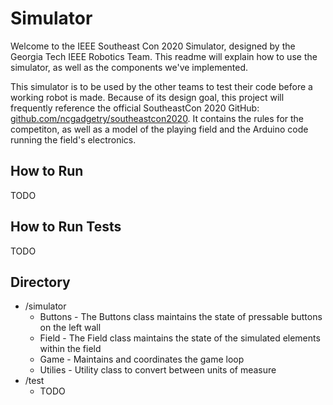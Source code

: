 # Simulator

Welcome to the IEEE Southeast Con 2020 Simulator, designed by the Georgia Tech IEEE Robotics Team. This readme will
explain how to use the simulator, as well as the components we've implemented.

This simulator is to be used by the other teams to test their code before a working robot is made. Because of its design goal, this project will frequently reference the official SoutheastCon 2020 GitHub: [github.com/ncgadgetry/southeastcon2020](https://github.com/ncgadgetry/southeastcon2020). It contains the rules for the competiton, as well as a model of the playing field and the Arduino code running the field's electronics.

## How to Run
TODO

## How to Run Tests
TODO

## Directory
 * /simulator
   * Buttons - The Buttons class maintains the state of pressable buttons on the left wall
   * Field - The Field class maintains the state of the simulated elements within the field
   * Game - Maintains and coordinates the game loop
   * Utilies - Utility class to convert between units of measure
 * /test
   * TODO
